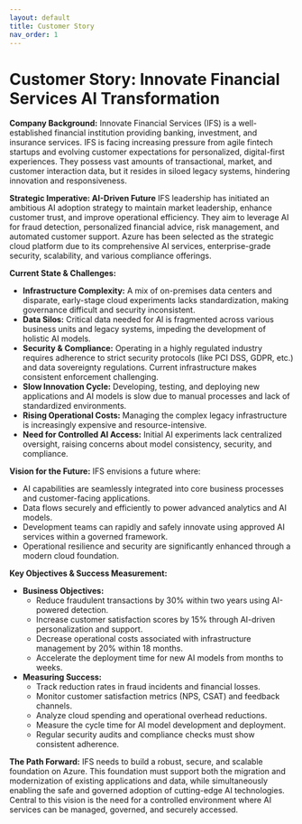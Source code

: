 ```yaml
---
layout: default
title: Customer Story
nav_order: 1
---
```


# Customer Story: Innovate Financial Services AI Transformation

**Company Background:**
Innovate Financial Services (IFS) is a well-established financial institution providing banking, investment, and insurance services. IFS is facing increasing pressure from agile fintech startups and evolving customer expectations for personalized, digital-first experiences. They possess vast amounts of transactional, market, and customer interaction data, but it resides in siloed legacy systems, hindering innovation and responsiveness.

**Strategic Imperative: AI-Driven Future**
IFS leadership has initiated an ambitious AI adoption strategy to maintain market leadership, enhance customer trust, and improve operational efficiency. They aim to leverage AI for fraud detection, personalized financial advice, risk management, and automated customer support. Azure has been selected as the strategic cloud platform due to its comprehensive AI services, enterprise-grade security, scalability, and various compliance offerings.

**Current State & Challenges:**
* **Infrastructure Complexity:** A mix of on-premises data centers and disparate, early-stage cloud experiments lacks standardization, making governance difficult and security inconsistent.
* **Data Silos:** Critical data needed for AI is fragmented across various business units and legacy systems, impeding the development of holistic AI models.
* **Security & Compliance:** Operating in a highly regulated industry requires adherence to strict security protocols (like PCI DSS, GDPR, etc.) and data sovereignty regulations. Current infrastructure makes consistent enforcement challenging.
* **Slow Innovation Cycle:** Developing, testing, and deploying new applications and AI models is slow due to manual processes and lack of standardized environments.
* **Rising Operational Costs:** Managing the complex legacy infrastructure is increasingly expensive and resource-intensive.
* **Need for Controlled AI Access:** Initial AI experiments lack centralized oversight, raising concerns about model consistency, security, and compliance.

**Vision for the Future:**
IFS envisions a future where:
* AI capabilities are seamlessly integrated into core business processes and customer-facing applications.
* Data flows securely and efficiently to power advanced analytics and AI models.
* Development teams can rapidly and safely innovate using approved AI services within a governed framework.
* Operational resilience and security are significantly enhanced through a modern cloud foundation.

**Key Objectives & Success Measurement:**

* **Business Objectives:**
    * Reduce fraudulent transactions by 30% within two years using AI-powered detection.
    * Increase customer satisfaction scores by 15% through AI-driven personalization and support.
    * Decrease operational costs associated with infrastructure management by 20% within 18 months.
    * Accelerate the deployment time for new AI models from months to weeks.
* **Measuring Success:**
    * Track reduction rates in fraud incidents and financial losses.
    * Monitor customer satisfaction metrics (NPS, CSAT) and feedback channels.
    * Analyze cloud spending and operational overhead reductions.
    * Measure the cycle time for AI model development and deployment.
    * Regular security audits and compliance checks must show consistent adherence.

**The Path Forward:**
IFS needs to build a robust, secure, and scalable foundation on Azure. This foundation must support both the migration and modernization of existing applications and data, while simultaneously enabling the safe and governed adoption of cutting-edge AI technologies. Central to this vision is the need for a controlled environment where AI services can be managed, governed, and securely accessed.